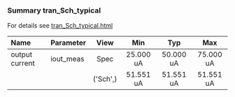 ### Summary tran_Sch_typical

For details see <a href='tran_Sch_typical.html'>tran_Sch_typical.html</a>

|**Name**|**Parameter**|**View**|**Min** | **Typ** | **Max**|
|:---|:---|:---:|:---:|:---:|:---:|
|output current|iout\_meas | Spec | 25.000 uA | 50.000 uA | 75.000 uA |
| | | ('Sch',)|51.551 uA | 51.551 uA | 51.551 uA |
